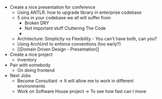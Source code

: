 - Create a nice presentation for conference
	- Using ANTLR: how to upgrade library in enterprise codebase
	- 5 sins in your codebase we all will suffer from
		- Broken DRY
		- Not important stuff Cluttering The Code
		- 
	- Architecture: Simplicity vs Flexibility - You can't have both, can you?
	- Using ArchUnit to enforce conventions (too early?)
	- [[Domain Driven Design - Presentation]]
- Create a nice project
	- Inventory
- Pair with somebody
	- On doing frontend
- Next Jobs
	- Become Consultant -> It will allow me to work in different environments
	- Work on Software House project -> To see how fast can I move